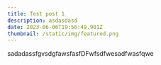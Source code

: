 ```yaml
---
title: Test post 1
description: asdasdasd
date: 2023-06-06T19:56:49.901Z
thumbnail: /static/img/featured.png
---
```

s﻿adadassfgvsdgfawsfasfDFwfsdfwesadfwasfqwe